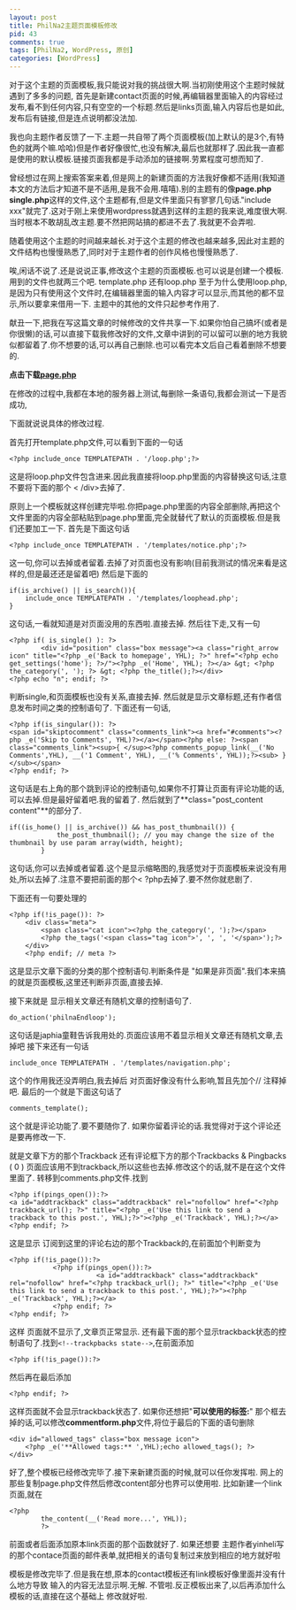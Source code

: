 ```yaml
--- 
layout: post
title: PhilNa2主题页面模板修改
pid: 43
comments: true
tags: [PhilNa2, WordPress, 原创]
categories: [WordPress]
---
```

对于这个主题的页面模板,我只能说对我的挑战很大啊.当初刚使用这个主题时候就遇到了多多的问题,
首先是新建contact页面的时候,再编辑器里面输入的内容经过发布,看不到任何内容,只有空空的一个标题.然后是links页面,输入内容后也是如此,发布后有链接,但是连点说明都没法加.

我也向主题作者反馈了一下.主题一共自带了两个页面模板(加上默认的是3个,有特色的就两个嘛.哈哈)但是作者好像很忙,也没有解决,最后也就那样了.因此我一直都是使用的默认模板.链接页面我都是手动添加的链接啊.劳累程度可想而知了.

曾经想过在网上搜索答案来着,但是网上的新建页面的方法我好像都不适用(我知道本文的方法后才知道不是不适用,是我不会用.嘻嘻).别的主题有的像**page.php single.php**这样的文件,这个主题都有,但是文件里面只有寥寥几句话."include xxx"就完了.这对于刚上来使用wordpress就遇到这样的主题的我来说,难度很大啊.当时根本不敢胡乱改主题.要不然把网站搞的都进不去了.我就更不会弄啦.

随着使用这个主题的时间越来越长.对于这个主题的修改也越来越多,因此对主题的文件结构也慢慢熟悉了,同时对于主题作者的创作风格也慢慢熟悉了.

唉,闲话不说了.还是说说正事,修改这个主题的页面模板.也可以说是创建一个模板. 
用到的文件也就两三个吧. template.php 还有loop.php 
至于为什么使用loop.php,是因为只有使用这个文件时,在编辑器里面的输入内容才可以显示,而其他的都不显示,所以要拿来借用一下.
主题中的其他的文件只起参考作用了.

献丑一下,把我在写这篇文章的时候修改的文件共享一下.如果你怕自己搞坏(或者是你很懒)的话,可以直接下载我修改好的文件,文章中讲到的可以留可以删的地方我貌似都留着了.你不想要的话,可以再自己删除.也可以看完本文后自己看着删除不想要的.

**点击下载[page.php](http://u.115.com/file/f081e36b55)**

在修改的过程中,我都在本地的服务器上测试,每删除一条语句,我都会测试一下是否成功,

下面就说说具体的修改过程.

首先打开template.php文件,可以看到下面的一句话

	<?php include_once TEMPLATEPATH . '/loop.php';?>

这是将loop.php文件包含进来.因此我直接将loop.php里面的内容替换这句话,注意不要将下面的那个 < /div>去掉了.

原则上一个模板就这样创建完毕啦.你把page.php里面的内容全部删除,再把这个文件里面的内容全部粘贴到page.php里面,完全就替代了默认的页面模板.但是我们还要加工一下.
首先是下面这句话

	<?php include_once TEMPLATEPATH . '/templates/notice.php';?>

这一句,你可以去掉或者留着.去掉了对页面也没有影响(目前我测试的情况来看是这样的,但是最还还是留着吧)
然后是下面的

	if(is_archive() || is_search()){
		include_once TEMPLATEPATH . '/templates/loophead.php';
	}

这句话,一看就知道是对页面没用的东西啦.直接去掉.
然后往下走,又有一句

	<?php if( is_single() ): ?>
	        <div id="position" class="box message"><a class="right_arrow icon" title="<?php _e('Back to homepage', YHL); ?>" href="<?php echo get_settings('home'); ?>/"><?php _e('Home', YHL); ?></a> &gt; <?php the_category(', '); ?> &gt; <?php the_title();?></div>
	<?php echo "n"; endif; ?>

判断single,和页面模板也没有关系,直接去掉.
然后就是显示文章标题,还有作者信息发布时间之类的控制语句了.
下面还有一句话,

	<?php if(is_singular()): ?>
	<span id="skiptocomment" class="comments_link"><a href="#comments"><?php _e('Skip to Comments', YHL)?></a></span><?php else: ?><span class="comments_link"><sup>{ </sup><?php comments_popup_link(__('No Comments',YHL), __('1 Comment', YHL), __('% Comments', YHL));?><sub> }</sub></span>
	<?php endif; ?>

这句话是右上角的那个跳到评论的控制语句,如果你不打算让页面有评论功能的话,可以去掉.但是最好留着吧.我的留着了.
然后就到了**class="post_content content"**的部分了.

	if((is_home() || is_archive()) && has_post_thumbnail()) {
				the_post_thumbnail(); // you may change the size of the thumbnail by use param array(width, height);
			}

这句话,你可以去掉或者留着.这个是显示缩略图的,我感觉对于页面模板来说没有用处,所以去掉了.注意不要把前面的那个<  ?php去掉了.要不然你就悲剧了.
	
下面还有一句要处理的

	<?php if(!is_page()): ?>
		<div class="meta">
			<span class="cat icon"><?php the_category(', ');?></span>
			<?php the_tags('<span class="tag icon">', ', ', '</span>');?>
		</div>
		<?php endif; // meta ?>

这是显示文章下面的分类的那个控制语句.判断条件是 "如果是非页面".我们本来搞的就是页面模板,这里还判断非页面,直接去掉.
	
接下来就是 显示相关文章还有随机文章的控制语句了.

	do_action('philnaEndloop');

这句话是japhia童鞋告诉我用处的.页面应该用不着显示相关文章还有随机文章,去掉吧
接下来还有一句话

	include_once TEMPLATEPATH . '/templates/navigation.php';

这个的作用我还没弄明白,我去掉后 对页面好像没有什么影响,暂且先加个// 注释掉吧.
最后的一个就是下面这句话了

	comments_template();

这个就是评论功能了.要不要随你了.
如果你留着评论的话.我觉得对于这个评论还是要再修改一下.

就是文章下方的那个Trackback 还有评论框下方的那个Trackbacks & Pingbacks ( 0 )
页面应该用不到trackback,所以这些也去掉.修改这个的话,就不是在这个文件里面了.
转移到comments.php文件.找到

	<?php if(pings_open()):?>
	<a id="addtrackback" class="addtrackback" rel="nofollow" href="<?php trackback_url(); ?>" title="<?php _e('Use this link to send a trackback to this post.', YHL);?>"><?php _e('Trackback', YHL);?></a>
	<?php endif; ?>

这是显示 订阅到这里的评论右边的那个Trackback的,在前面加个判断变为

	<?php if(!is_page()):?>
	           <?php if(pings_open()):?>
	                      <a id="addtrackback" class="addtrackback" rel="nofollow" href="<?php trackback_url(); ?>" title="<?php _e('Use this link to send a trackback to this post.', YHL);?>"><?php _e('Trackback', YHL);?></a>
	           <?php endif; ?>
	<?php endif; ?>

这样 页面就不显示了,文章页正常显示.
还有最下面的那个显示trackback状态的控制语句了.找到`<!--trackpbacks state-->`,在前面添加

	<?php if(!is_page()):?>

然后再在最后添加

	<?php endif; ?>

这样页面就不会显示trackback状态了.
如果你还想把"**可以使用的标签:**" 那个框去掉的话,可以修改**commentform.php**文件,将位于最后的下面的语句删除

	<div id="allowed_tags" class="box message icon">
		<?php _e('**Allowed tags:** ',YHL);echo allowed_tags(); ?>
	</div>

好了,整个模板已经修改完毕了.接下来新建页面的时候,就可以任你发挥啦.
网上的那些复制page.php文件然后修改content部分也界可以使用啦.
比如新建一个link页面,就在

	<?php
			the_content(__('Read more...', YHL));
			?>

前面或者后面添加原本link页面的那个函数就好了.
如果还想要 主题作者yinheli写的那个contace页面的邮件表单,就把相关的语句复制过来放到相应的地方就好啦
	
模板是修改完毕了.但是我在想,原本的contact模板还有link模板好像里面并没有什么地方导致 输入的内容无法显示啊.无解.
不管啦.反正模板出来了,以后再添加什么模板的话,直接在这个基础上 修改就好啦.
